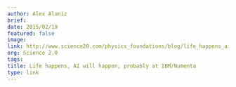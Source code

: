 ```yaml
---
author: Alex Alaniz
brief:
date: 2015/02/19
featured: false
image:
link: http://www.science20.com/physics_foundations/blog/life_happens_ai_will_happen_probably_at_ibmnumenta-153354
org: Science 2.0
tags:
title: Life happens, AI will happen, probably at IBM/Numenta
type: link
---
```

